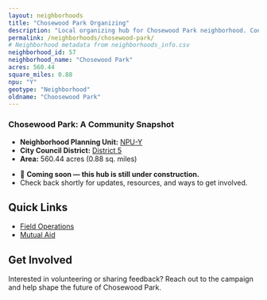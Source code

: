 ```yaml
---
layout: neighborhoods
title: "Chosewood Park Organizing"
description: "Local organizing hub for Chosewood Park neighborhood. Connect with field operations, mutual aid, and community organizing efforts."
permalink: /neighborhoods/chosewood-park/
# Neighborhood metadata from neighborhoods_info.csv
neighborhood_id: 57
neighborhood_name: "Chosewood Park"
acres: 560.44
square_miles: 0.88
npu: "Y"
geotype: "Neighborhood"
oldname: "Choosewood Park"
---
```


### **Chosewood Park: A Community Snapshot**

  * **Neighborhood Planning Unit:** [NPU-Y](https://www.atlantaga.gov/government/departments/city-planning/neighborhood-planning-units/neighborhood-and-npu-contacts)
  * **City Council District:** [District 5](https://citycouncil.atlantaga.gov/council-members/antonio-lewis)
  * **Area:** 560.44 acres (0.88 sq. miles)

- 🚧 **Coming soon — this hub is still under construction.**
- Check back shortly for updates, resources, and ways to get involved.

## Quick Links

- [Field Operations](./field-ops/)
- [Mutual Aid](./mutual-aid/)

## Get Involved

Interested in volunteering or sharing feedback? Reach out to the campaign and help shape the future of Chosewood Park.
